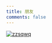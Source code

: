 ```yaml
---
title: 朋友
comments: false
---
```

[![zzsqwq](https://gravatar.webp.se/avatar/19f082cb1b63ac477aa1b110b76c2e45?s=160&d=identicon)](https://zzsqwq.cn)

